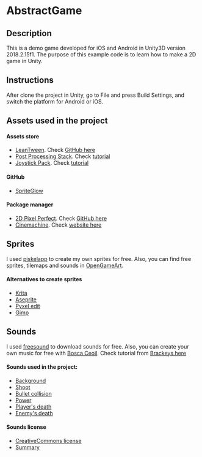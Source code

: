 # AbstractGame

## Description

This is a demo game developed for iOS and Android in Unity3D version 2018.2.15f1. The purpose of this example code is to learn how to make a 2D game in Unity.

## Instructions

After clone the project in Unity, go to File and press Build Settings, and switch the platform for Android or iOS.

## Assets used in the project

#### Assets store

- [LeanTween](https://assetstore.unity.com/packages/tools/animation/leantween-3595). Check [GitHub here](https://github.com/dentedpixel/LeanTween)
- [Post Processing Stack](https://assetstore.unity.com/packages/essentials/post-processing-stack-83912). Check [tutorial](https://www.youtube.com/watch?v=a0OQvWAPeuo)
- [Joystick Pack](https://assetstore.unity.com/packages/tools/input-management/joystick-pack-107631). Check [tutorial](https://www.youtube.com/watch?v=bp2PiFC9sSs)

#### GitHub

- [SpriteGlow](https://github.com/Elringus/SpriteGlow)

#### Package manager

- [2D Pixel Perfect](https://www.youtube.com/watch?v=CU4YjSZNTnY). Check [GitHub here](https://github.com/Unity-Technologies/2d-pixel-perfect)
- [Cinemachine](https://unity3d.com/learn/tutorials/topics/animation/using-cinemachine-getting-started). Check [website here](https://www.cinemachineimagery.com/)

## Sprites

I used [piskelapp](https://www.piskelapp.com/) to create my own sprites for free. Also, you can find free sprites, tilemaps and sounds in [OpenGameArt](https://opengameart.org/).

#### Alternatives to create sprites

- [Krita](https://krita.org/en/)
- [Aseprite](https://www.aseprite.org/)
- [Pyxel edit](https://pyxeledit.com/)
- [Gimp](https://www.gimp.org/)

## Sounds

I used [freesound](https://freesound.org/) to download sounds for free. Also, you can create your own music for free with [Bosca Ceoil](https://boscaceoil.net/). Check tutorial from [Brackeys here](https://www.youtube.com/watch?v=fZeZ75gM9p4)

#### Sounds used in the project:

- [Background](https://freesound.org/people/NightWolfCFM/sounds/425134/)
- [Shoot](https://freesound.org/people/MusicLegends/sounds/344310/)
- [Bullet collision](https://freesound.org/people/V-ktor/sounds/435418/)
- [Power](https://freesound.org/people/n_audioman/sounds/320366/)
- [Player's death](https://freesound.org/people/pumodi/sounds/150204/)
- [Enemy's death](https://freesound.org/people/InspectorJ/sounds/448226/)

#### Sounds license

- [CreativeCommons license](https://creativecommons.org/licenses/by/3.0/legalcode)
- [Summary](https://creativecommons.org/licenses/by/3.0/)

